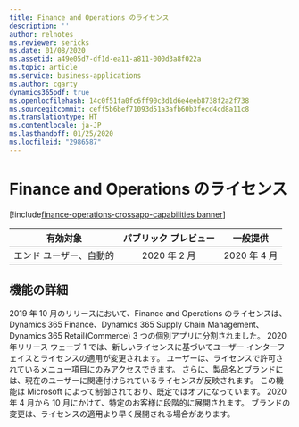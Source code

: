 ```yaml
---
title: Finance and Operations のライセンス
description: ''
author: relnotes
ms.reviewer: sericks
ms.date: 01/08/2020
ms.assetid: a49e05d7-df1d-ea11-a811-000d3a8f022a
ms.topic: article
ms.service: business-applications
ms.author: cgarty
dynamics365pdf: true
ms.openlocfilehash: 14c0f51fa0fc6ff90c3d1d6e4eeb8738f2a2f738
ms.sourcegitcommit: ceff5b6bef71093d51a3afb60b3fecd4cd8a11c8
ms.translationtype: HT
ms.contentlocale: ja-JP
ms.lasthandoff: 01/25/2020
ms.locfileid: "2986587"
---
```

# <a name="finance-and-operations-licensing"></a>Finance and Operations のライセンス
[!include[finance-operations-crossapp-capabilities banner](../includes/finance-operations-crossapp-capabilities.md)]

| 有効対象    |  パブリック プレビュー | 一般提供 | 
| ---------- | :----------: |:----------: |
|エンド ユーザー、自動的|2020 年 2 月| 2020 年 4 月|

## <a name="feature-details"></a>機能の詳細
<!--feature detail start -->
2019 年 10 月のリリースにおいて、Finance and Operations のライセンスは、Dynamics 365 Finance、Dynamics 365 Supply Chain Management、Dynamics 365 Retail(Commerce) 3 つの個別アプリに分割されました。 2020 年リリース ウェーブ 1 では、新しいライセンスに基づいてユーザー インターフェイスとライセンスの適用が変更されます。 ユーザーは、ライセンスで許可されているメニュー項目にのみアクセスできます。 さらに、製品名とブランドには、現在のユーザーに関連付けられているライセンスが反映されます。 この機能は Microsoft によって制御されており、既定ではオフになっています。 2020 年 4 月から 10 月にかけて、特定のお客様に段階的に展開されます。 ブランドの変更は、ライセンスの適用より早く展開される場合があります。
<!--feature detail end -->









